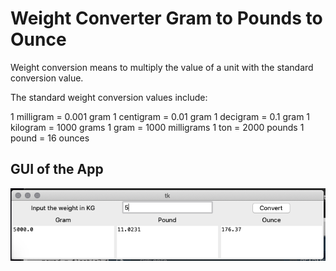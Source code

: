 # Weight Converter Gram to Pounds to Ounce

Weight conversion means to multiply the value of a unit with the standard conversion value. 

The standard weight conversion values include:

1 milligram = 0.001 gram
1 centigram = 0.01 gram
1 decigram = 0.1 gram
1 kilogram = 1000 grams
1 gram = 1000 milligrams
1 ton = 2000 pounds
1 pound = 16 ounces

## GUI of the App
![Screenshot1](Screenshot1_weightconvert.png)





